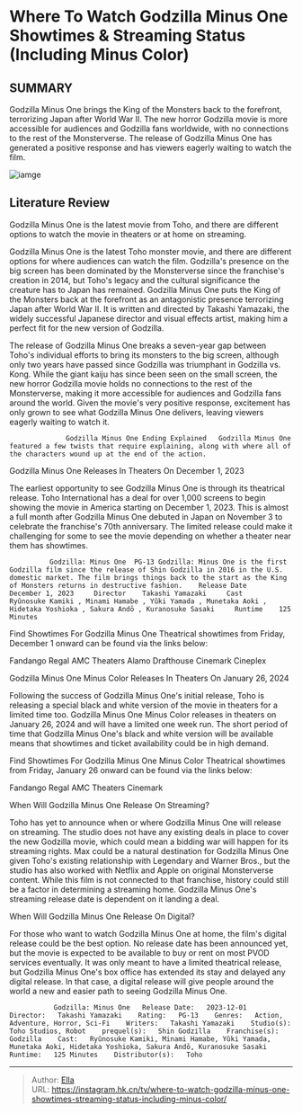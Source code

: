 # Where To Watch Godzilla Minus One Showtimes &amp; Streaming Status (Including Minus Color)


## SUMMARY 



  Godzilla Minus One brings the King of the Monsters back to the forefront, terrorizing Japan after World War II.   The new horror Godzilla movie is more accessible for audiences and Godzilla fans worldwide, with no connections to the rest of the Monsterverse.   The release of Godzilla Minus One has generated a positive response and has viewers eagerly waiting to watch the film.  

![iamge](https://static1.srcdn.com/wordpress/wp-content/uploads/2024/01/godzilla-from-godzilla-minus-one.jpg)

## Literature Review

Godzilla Minus One is the latest movie from Toho, and there are different options to watch the movie in theaters or at home on streaming.




Godzilla Minus One is the latest Toho monster movie, and there are different options for where audiences can watch the film. Godzilla&#39;s presence on the big screen has been dominated by the Monsterverse since the franchise&#39;s creation in 2014, but Toho&#39;s legacy and the cultural significance the creature has to Japan has remained. Godzilla Minus One puts the King of the Monsters back at the forefront as an antagonistic presence terrorizing Japan after World War II. It is written and directed by Takashi Yamazaki, the widely successful Japanese director and visual effects artist, making him a perfect fit for the new version of Godzilla.




The release of Godzilla Minus One breaks a seven-year gap between Toho&#39;s individual efforts to bring its monsters to the big screen, although only two years have passed since Godzilla was triumphant in Godzilla vs. Kong. While the giant kaiju has since been seen on the small screen, the new horror Godzilla movie holds no connections to the rest of the Monsterverse, making it more accessible for audiences and Godzilla fans around the world. Given the movie&#39;s very positive response, excitement has only grown to see what Godzilla Minus One delivers, leaving viewers eagerly waiting to watch it.

                  Godzilla Minus One Ending Explained   Godzilla Minus One featured a few twists that require explaining, along with where all of the characters wound up at the end of the action.   


 Godzilla Minus One Releases In Theaters On December 1, 2023 
          




The earliest opportunity to see Godzilla Minus One is through its theatrical release. Toho International has a deal for over 1,000 screens to begin showing the movie in America starting on December 1, 2023. This is almost a full month after Godzilla Minus One debuted in Japan on November 3 to celebrate the franchise&#39;s 70th anniversary. The limited release could make it challenging for some to see the movie depending on whether a theater near them has showtimes.

              Godzilla: Minus One  PG-13 Godzilla: Minus One is the first Godzilla film since the release of Shin Godzilla in 2016 in the U.S. domestic market. The film brings things back to the start as the King of Monsters returns in destructive fashion.    Release Date    December 1, 2023     Director    Takashi Yamazaki     Cast    Ryûnosuke Kamiki , Minami Hamabe , Yûki Yamada , Munetaka Aoki , Hidetaka Yoshioka , Sakura Andō , Kuranosuke Sasaki     Runtime    125 Minutes      

Find Showtimes For Godzilla Minus One
Theatrical showtimes from Friday, December 1 onward can be found via the links below:

  Fandango   Regal   AMC Theaters   Alamo Drafthouse   Cinemark   Cineplex  



 Godzilla Minus One Minus Color Releases In Theaters On January 26, 2024 
          




Following the success of Godzilla Minus One&#39;s initial release, Toho is releasing a special black and white version of the movie in theaters for a limited time too. Godzilla Minus One Minus Color releases in theaters on January 26, 2024 and will have a limited one week run. The short period of time that Godzilla Minus One&#39;s black and white version will be available means that showtimes and ticket availability could be in high demand.

Find Showtimes For Godzilla Minus One Minus Color
Theatrical showtimes from Friday, January 26 onward can be found via the links below:

  Fandango   Regal   AMC Theaters   Cinemark  


 



 When Will Godzilla Minus One Release On Streaming? 
          




Toho has yet to announce when or where Godzilla Minus One will release on streaming. The studio does not have any existing deals in place to cover the new Godzilla movie, which could mean a bidding war will happen for its streaming rights. Max could be a natural destination for Godzilla Minus One given Toho&#39;s existing relationship with Legendary and Warner Bros., but the studio has also worked with Netflix and Apple on original Monsterverse content. While this film is not connected to that franchise, history could still be a factor in determining a streaming home. Godzilla Minus One&#39;s streaming release date is dependent on it landing a deal.



 When Will Godzilla Minus One Release On Digital? 
          

For those who want to watch Godzilla Minus One at home, the film&#39;s digital release could be the best option. No release date has been announced yet, but the movie is expected to be available to buy or rent on most PVOD services eventually. It was only meant to have a limited theatrical release, but Godzilla Minus One&#39;s box office has extended its stay and delayed any digital release. In that case, a digital release will give people around the world a new and easier path to seeing Godzilla Minus One.




               Godzilla: Minus One   Release Date:   2023-12-01    Director:   Takashi Yamazaki    Rating:   PG-13    Genres:   Action, Adventure, Horror, Sci-Fi    Writers:   Takashi Yamazaki    Studio(s):   Toho Studios, Robot    prequel(s):   Shin Godzilla    Franchise(s):   Godzilla    Cast:   Ryûnosuke Kamiki, Minami Hamabe, Yûki Yamada, Munetaka Aoki, Hidetaka Yoshioka, Sakura Andō, Kuranosuke Sasaki    Runtime:   125 Minutes    Distributor(s):   Toho      

---

> Author: [Ella](https://instagram.hk.cn/)  
> URL: https://instagram.hk.cn/tv/where-to-watch-godzilla-minus-one-showtimes-streaming-status-including-minus-color/  

